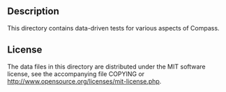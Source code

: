 Description
------------

This directory contains data-driven tests for various aspects of Compass.

License
--------

The data files in this directory are distributed under the MIT software
license, see the accompanying file COPYING or
http://www.opensource.org/licenses/mit-license.php.

